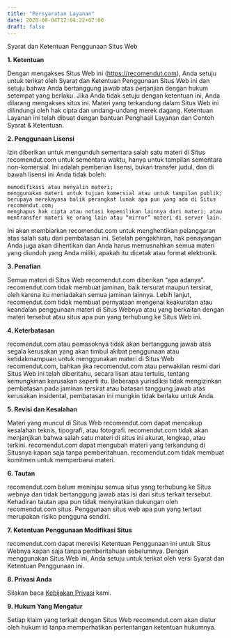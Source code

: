 ```yaml
---
title: "Persyaratan Layanan"
date: 2020-08-04T12:04:22+07:00
draft: false
---
```




Syarat dan Ketentuan Penggunaan Situs Web

**1. Ketentuan**

Dengan mengakses Situs Web ini (https://recomendut.com), Anda setuju untuk terikat oleh Syarat dan Ketentuan Penggunaan Situs Web ini dan setuju bahwa Anda bertanggung jawab atas perjanjian dengan hukum setempat yang berlaku. Jika Anda tidak setuju dengan ketentuan ini, Anda dilarang mengakses situs ini. Materi yang terkandung dalam Situs Web ini dilindungi oleh hak cipta dan undang-undang merek dagang. Ketentuan Layanan ini telah dibuat dengan bantuan Penghasil Layanan dan Contoh Syarat & Ketentuan.

**2. Penggunaan Lisensi**

Izin diberikan untuk mengunduh sementara salah satu materi di Situs recomendut.com untuk sementara waktu, hanya untuk tampilan sementara non-komersial. Ini adalah pemberian lisensi, bukan transfer judul, dan di bawah lisensi ini Anda tidak boleh:

    memodifikasi atau menyalin materi;
    menggunakan materi untuk tujuan komersial atau untuk tampilan publik;
    berupaya merekayasa balik perangkat lunak apa pun yang ada di Situs recomendut.com;
    menghapus hak cipta atau notasi kepemilikan lainnya dari materi; atau
    mentransfer materi ke orang lain atau “mirror” materi di server lain.

Ini akan membiarkan recomendut.com untuk menghentikan pelanggaran atas salah satu dari pembatasan ini. Setelah pengakhiran, hak penayangan Anda juga akan dihentikan dan Anda harus memusnahkan semua materi yang diunduh yang Anda miliki, apakah itu dicetak atau format elektronik.

**3. Penafian**

Semua materi di Situs Web recomendut.com diberikan “apa adanya”. recomendut.com tidak membuat jaminan, baik tersurat maupun tersirat, oleh karena itu meniadakan semua jaminan lainnya. Lebih lanjut, recomendut.com tidak membuat pernyataan mengenai keakuratan atau keandalan penggunaan materi di Situs Webnya atau yang berkaitan dengan materi tersebut atau situs apa pun yang terhubung ke Situs Web ini.

**4. Keterbatasan**

recomendut.com atau pemasoknya tidak akan bertanggung jawab atas segala kerusakan yang akan timbul akibat penggunaan atau ketidakmampuan untuk menggunakan materi di Situs Web recomendut.com, bahkan jika recomendut.com atau perwakilan resmi dari Situs Web ini telah diberitahu, secara lisan atau tertulis, tentang kemungkinan kerusakan seperti itu. Beberapa yurisdiksi tidak mengizinkan pembatasan pada jaminan tersirat atau batasan tanggung jawab atas kerusakan insidental, pembatasan ini mungkin tidak berlaku untuk Anda.

**5. Revisi dan Kesalahan**

Materi yang muncul di Situs Web recomendut.com dapat mencakup kesalahan teknis, tipografi, atau fotografi. recomendut.com tidak akan menjanjikan bahwa salah satu materi di situs ini akurat, lengkap, atau terkini. recomendut.com dapat mengubah materi yang terkandung di Situsnya kapan saja tanpa pemberitahuan. recomendut.com tidak membuat komitmen untuk memperbarui materi.

**6. Tautan**

recomendut.com belum meninjau semua situs yang terhubung ke Situs webnya dan tidak bertanggung jawab atas isi dari situs terkait tersebut. Kehadiran tautan apa pun tidak menyiratkan dukungan oleh recomendut.com situs. Penggunaan situs web apa pun yang tertaut merupakan risiko pengguna sendiri.

**7. Ketentuan Penggunaan Modifikasi Situs**

recomendut.com dapat merevisi Ketentuan Penggunaan ini untuk Situs Webnya kapan saja tanpa pemberitahuan sebelumnya. Dengan menggunakan Situs Web ini, Anda setuju untuk terikat oleh versi Syarat dan Ketentuan Penggunaan ini.

**8. Privasi Anda**

Silakan baca [Kebijakan Privasi](../kebijakan-privasi) kami.

**9. Hukum Yang Mengatur**

Setiap klaim yang terkait dengan Situs Web recomendut.com akan diatur oleh hukum id tanpa memperhatikan pertentangan ketentuan hukumnya.
